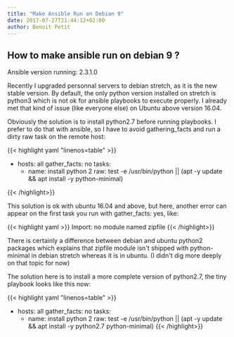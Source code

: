 ```yaml
---
title: "Make Ansible Run on Debian 9"
date: 2017-07-27T21:44:12+02:00
author: Benoit Petit
---
```


## How to make ansible run on debian 9 ?

Ansible version running: 2.3.1.0

Recently I upgraded personnal servers to debian stretch, as it is the new stable version. By default, the only python version installed on stretch is python3 which is not ok for ansible playbooks to execute properly. I already met that kind of issue (like everyone else) on Ubuntu above version 16.04.

Obviously the solution is to install python2.7 before running playbooks. I prefer to do that with ansible, so I have to avoid gathering_facts and run a dirty raw task on the remote host:

{{< highlight yaml "linenos=table" >}}

- hosts: all
  gather_facts: no
  tasks:
    - name: install python 2
      raw: test -e /usr/bin/python || (apt -y update && apt install -y python-minimal)

{{< /highlight>}}

This solution is ok with ubuntu 16.04 and above, but here, another error can appear on the first task you run with gather_facts: yes, like:

{{< highlight yaml >}}
Import: no module named zipfile
{{< /highlight>}}

There is certainly a difference between debian and ubuntu python2 packages which explains that zipfile module isn't shipped with python-minimal in debian stretch whereas it is in ubuntu. (I didn't dig more deeply on that topic for now)

The solution here is to install a more complete version of python2.7, the tiny playbook looks like this now:

{{< highlight yaml "linenos=table" >}}
- hosts: all
  gather_facts: no
  tasks:
    - name: install python 2
      raw: test -e /usr/bin/python || (apt -y update && apt install -y python2.7 python-minimal)
{{< /highlight>}}
